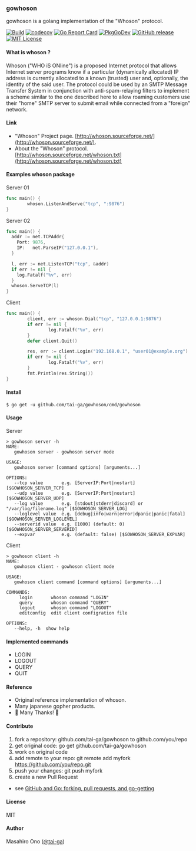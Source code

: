 ### gowhoson

gowhoson is a golang implementation of the "Whoson" protocol.

[![Build](https://github.com/tai-ga/gowhoson/workflows/Build/badge.svg)](https://github.com/tai-ga/gowhoson/actions?query=workflow%3ABuild)
[![codecov](https://codecov.io/gh/tai-ga/gowhoson/branch/master/graph/badge.svg)](https://codecov.io/gh/tai-ga/gowhoson)
[![Go Report Card](https://goreportcard.com/badge/github.com/tai-ga/gowhoson)](https://goreportcard.com/report/github.com/tai-ga/gowhoson)
[![PkgGoDev](https://pkg.go.dev/badge/github.com/tai-ga/gowhoson/whoson)](https://pkg.go.dev/github.com/tai-ga/gowhoson/whoson)
[![GitHub release](https://img.shields.io/github/release/tai-ga/gowhoson.svg)](https://github.com/tai-ga/gowhoson/releases/latest)
[![MIT License](http://img.shields.io/badge/license-MIT-blue.svg?style=flat)](https://github.com/tai-ga/gowhoson/blob/master/LICENSE)

#### What is whoson ?
Whoson ("WHO iS ONline") is a proposed Internet protocol that allows Internet server programs know if a particular (dynamically allocated) IP address is currently allocated to a known (trusted) user and, optionally, the identity of the said user.
The protocol could be used by an SMTP Message Transfer System in conjunction with anti-spam-relaying filters to implement a scheme similar to the one described here to allow roaming customers use their "home" SMTP server to submit email while connected from a "foreign" network.

#### Link
* "Whoson" Project page. [http://whoson.sourceforge.net/](http://whoson.sourceforge.net/).
* About the "Whoson" protocol.  [http://whoson.sourceforge.net/whoson.txt](http://whoson.sourceforge.net/whoson.txt)

#### Examples whoson package
Server 01
```go
func main() {
        whoson.ListenAndServe("tcp", ":9876")
}
```
Server 02
```go
func main() {
  addr := net.TCPAddr{
    Port: 9876,
    IP:   net.ParseIP("127.0.0.1"),
  }

  l, err := net.ListenTCP("tcp", &addr)
  if err != nil {
    log.Fatalf("%v", err)
  }
  whoson.ServeTCP(l)
}
```

Client
```go
func main() {
        client, err := whoson.Dial("tcp", "127.0.0.1:9876")
        if err != nil {
                log.Fatalf("%v", err)
        }
        defer client.Quit()

        res, err := client.Login("192.168.0.1", "user01@example.org")
        if err != nil {
                log.Fatalf("%v", err)
        }
        fmt.Println(res.String())
}
```
#### Install
```
$ go get -u github.com/tai-ga/gowhoson/cmd/gowhoson
```

#### Usage
Server
```
> gowhoson server -h
NAME:
   gowhoson server - gowhoson server mode

USAGE:
   gowhoson server [command options] [arguments...]

OPTIONS:
   --tcp value       e.g. [ServerIP:Port|nostart] [$GOWHOSON_SERVER_TCP]
   --udp value       e.g. [ServerIP:Port|nostart] [$GOWHOSON_SERVER_UDP]
   --log value       e.g. [stdout|stderr|discard] or "/var/log/filename.log" [$GOWHOSON_SERVER_LOG]
   --loglevel value  e.g. [debug|info|warn|error|dpanic|panic|fatal] [$GOWHOSON_SERVER_LOGLEVEL]
   --serverid value  e.g. [1000] (default: 0) [$GOWHOSON_SERVER_SERVERID]
   --expvar          e.g. (default: false) [$GOWHOSON_SERVER_EXPVAR]
```

Client
```
> gowhoson client -h
NAME:
   gowhoson client - gowhoson client mode

USAGE:
   gowhoson client command [command options] [arguments...]

COMMANDS:
     login       whoson command "LOGIN"
     query       whoson command "QUERY"
     logout      whoson command "LOGOUT"
     editconfig  edit client configration file

OPTIONS:
   --help, -h  show help
```
#### Implemented commands

* LOGIN
* LOGOUT
* QUERY
* QUIT

#### Reference

* Original reference implementation of whoson.
* Many japanese gopher products.
* :tada: Many Thanks! :tada:

#### Contribute

1. fork a repository: github.com/tai-ga/gowhoson to github.com/you/repo
2. get original code: go get github.com/tai-ga/gowhoson
3. work on original code
4. add remote to your repo: git remote add myfork https://github.com/you/repo.git
5. push your changes: git push myfork
6. create a new Pull Request

- see [GitHub and Go: forking, pull requests, and go-getting](http://blog.campoy.cat/2014/03/github-and-go-forking-pull-requests-and.html)

#### License

MIT

#### Author

Masahiro Ono ([@tai-ga](https://twitter.com/tai_ga))
